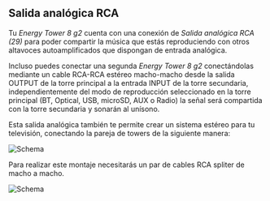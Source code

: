 ## Salida analógica RCA

Tu *Energy Tower 8 g2* cuenta con una conexión de *Salida analógica RCA (29)* para poder compartir la música que estás reproduciendo con otros altavoces autoamplificados que dispongan de entrada analógica.

Incluso puedes conectar una segunda *Energy Tower 8 g2* conectándolas mediante un cable RCA-RCA estéreo macho-macho desde la salida OUTPUT de la torre principal a la entrada INPUT de la torre secundaria, independientemente del modo de reproducción seleccionado en la torre principal (BT, Optical, USB, microSD, AUX o Radio) la señal será compartida con la torre secundaria y sonarán al unísono.

Esta salida analógica también te permite crear un sistema estéreo para tu televisión, conectando la pareja de towers de la siguiente manera:

![Schema](http://static.energysistem.com/images/manuals/42931/59d1fd0ebd740.jpg)

Para realizar este montaje necesitarás un par de cables RCA spliter de macho a macho.

![Schema](http://static.energysistem.com/images/manuals/42931/5a02bc0b5b667.jpg)

